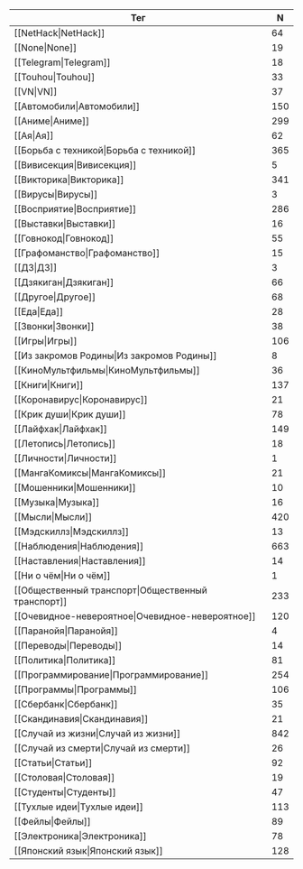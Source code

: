 | Тег | N |
| --- | --- |
| [[NetHack\|NetHack]] | 64 |
| [[None\|None]] | 19 |
| [[Telegram\|Telegram]] | 18 |
| [[Touhou\|Touhou]] | 33 |
| [[VN\|VN]] | 37 |
| [[Автомобили\|Автомобили]] | 150 |
| [[Аниме\|Аниме]] | 299 |
| [[Ая\|Ая]] | 62 |
| [[Борьба с техникой\|Борьба с техникой]] | 365 |
| [[Вивисекция\|Вивисекция]] | 5 |
| [[Викторика\|Викторика]] | 341 |
| [[Вирусы\|Вирусы]] | 3 |
| [[Восприятие\|Восприятие]] | 286 |
| [[Выставки\|Выставки]] | 16 |
| [[Говнокод\|Говнокод]] | 55 |
| [[Графоманство\|Графоманство]] | 15 |
| [[ДЗ\|ДЗ]] | 3 |
| [[Дзякиган\|Дзякиган]] | 66 |
| [[Другое\|Другое]] | 68 |
| [[Еда\|Еда]] | 28 |
| [[Звонки\|Звонки]] | 38 |
| [[Игры\|Игры]] | 106 |
| [[Из закромов Родины\|Из закромов Родины]] | 8 |
| [[КиноМультфильмы\|КиноМультфильмы]] | 36 |
| [[Книги\|Книги]] | 137 |
| [[Коронавирус\|Коронавирус]] | 21 |
| [[Крик души\|Крик души]] | 78 |
| [[Лайфхак\|Лайфхак]] | 149 |
| [[Летопись\|Летопись]] | 18 |
| [[Личности\|Личности]] | 1 |
| [[МангаКомиксы\|МангаКомиксы]] | 21 |
| [[Мошенники\|Мошенники]] | 10 |
| [[Музыка\|Музыка]] | 16 |
| [[Мысли\|Мысли]] | 420 |
| [[Мэдскиллз\|Мэдскиллз]] | 13 |
| [[Наблюдения\|Наблюдения]] | 663 |
| [[Наставления\|Наставления]] | 14 |
| [[Ни о чём\|Ни о чём]] | 1 |
| [[Общественный транспорт\|Общественный транспорт]] | 233 |
| [[Очевидное-невероятное\|Очевидное-невероятное]] | 120 |
| [[Паранойя\|Паранойя]] | 4 |
| [[Переводы\|Переводы]] | 14 |
| [[Политика\|Политика]] | 81 |
| [[Программирование\|Программирование]] | 254 |
| [[Программы\|Программы]] | 106 |
| [[Сбербанк\|Сбербанк]] | 35 |
| [[Скандинавия\|Скандинавия]] | 21 |
| [[Случай из жизни\|Случай из жизни]] | 842 |
| [[Случай из смерти\|Случай из смерти]] | 26 |
| [[Статьи\|Статьи]] | 92 |
| [[Столовая\|Столовая]] | 19 |
| [[Студенты\|Студенты]] | 47 |
| [[Тухлые идеи\|Тухлые идеи]] | 113 |
| [[Фейлы\|Фейлы]] | 89 |
| [[Электроника\|Электроника]] | 78 |
| [[Японский язык\|Японский язык]] | 128 |
